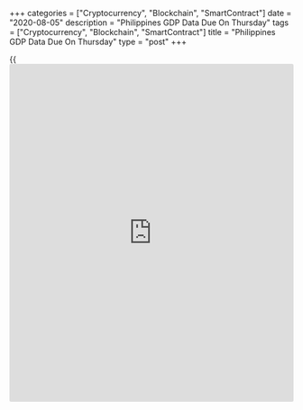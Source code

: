 +++
categories = ["Cryptocurrency", "Blockchain", "SmartContract"]
date = "2020-08-05"
description = "Philippines GDP Data Due On Thursday"
tags = ["Cryptocurrency", "Blockchain", "SmartContract"]
title = "Philippines GDP Data Due On Thursday"
type = "post"
+++

{{<iframe id="large-banner" src="https://www.bounty.group/#slide=27.0" width="100%" height="600" scrolling="no" style="border: 0px solid rgb(216, 221, 230); border-radius: 3px;">}}

The Philippines will on Thursday release Q2 numbers for gross domestic
product, highlighting a modest day for Asia-Pacific economic activity.
In the previous three months, GSP was down 5.1 percent on quarter and
0.2 percent on year.

South Korea will provide June figures for current account; in May, the
current account surplus was $2.29 billion.

Taiwan will release July numbers for consumer and wholesale prices; in
June, consumer prices were up 0.39 percent on month and down 0.76
percent on year, while wholesale prices plummeted an annual 10.36
percent.

Indonesia will see July results for its consumer confidence index; in
June, the index score was 83.8.

Thailand will provide July figures for consumer confidence and
unemployment; in June, the consumer confidence index score was 49.2 and
the jobless rate was 1.0 percent.

For comments and feedback [contact](https://www.playgroundfx.com/contact/): editorial@rtt[news](https://www.letsplayfx.com/blog/forex-news-website/).com

[Economic News][1]

 **What parts of the world are seeing the best (and worst) economic
performances lately? Click[here][2] to check out our [Econ Scorecard][2]
and find out! See up-to-the-moment [ranking](https://www.playgroundfx.com/blog/crypto-exchange-ranking/)s for the best and worst
performers in [GDP][3], [unemployment rate][4], [inflation][5] and much
more.**

   1. www.rtt[news](https://www.letsplayfx.com/blog/forex-news-website/).com/Content/EconomicNews.aspx
   2. www.rtt[news](https://www.letsplayfx.com/blog/forex-news-website/).com/economic-scorecard/world-rank/PPI/highest-performance.aspx
   3. www.rtt[news](https://www.letsplayfx.com/blog/forex-news-website/).com/economic-scorecard/world-rank/GDP/highest-performance.aspx
   4. www.rtt[news](https://www.letsplayfx.com/blog/forex-news-website/).com/economic-scorecard/world-rank/unemployment-rate/lowest-performance.aspx
   5. www.rtt[news](https://www.letsplayfx.com/blog/forex-news-website/).com/economic-scorecard/world-rank/CPI/highest-performance.aspx